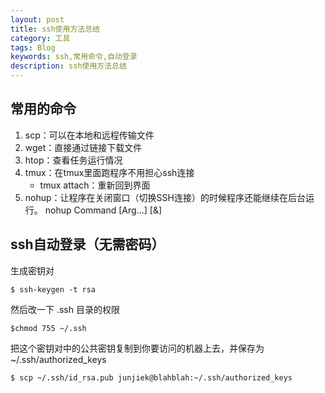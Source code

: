 ```yaml
---
layout: post
title: ssh使用方法总结
category: 工具
tags: Blog
keywords: ssh,常用命令,自动登录
description: ssh使用方法总结
---
```


## 常用的命令

1. scp：可以在本地和远程传输文件
2. wget：直接通过链接下载文件
3. htop：查看任务运行情况
4. tmux：在tmux里面跑程序不用担心ssh连接
    * tmux attach：重新回到界面
5. nohup：让程序在关闭窗口（切换SSH连接）的时候程序还能继续在后台运行。
    nohup Command [Arg...] [&]

## ssh自动登录（无需密码）

生成密钥对

    $ ssh-keygen -t rsa

然后改一下 .ssh 目录的权限

    $chmod 755 ~/.ssh

把这个密钥对中的公共密钥复制到你要访问的机器上去，并保存为 ~/.ssh/authorized_keys

    $ scp ~/.ssh/id_rsa.pub junjiek@blahblah:~/.ssh/authorized_keys




